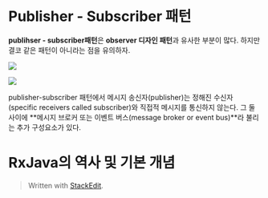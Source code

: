 
# Publisher - Subscriber 패턴

**publihser - subscriber패턴**은 **observer 디자인 패턴**과 유사한 부분이 많다.
하지만 결코 같은 패턴이 아니라는 점을 유의하자. 

![](https://k.kakaocdn.net/dn/bqLWNV/btqBtFtFi9z/EwApKeBgffUuryMUlMpEIK/img.png)

![](https://k.kakaocdn.net/dn/cXQrI4/btqBtMTDnAn/KS6tHYZA7Qz7J5qSYz2O6K/img.png)

  
publisher-subscriber 패턴에서 메시지 송신자(publisher)는 정해진 수신자(specific receivers called subscriber)와 직접적 메시지를 통신하지 않는다. 그 둘 사이에 **메시지 브로커 또는 이벤트 버스(message broker or event bus)**라 불리는 추가 구성요소가 있다. 

# RxJava의 역사 및 기본 개념




> Written with [StackEdit](https://stackedit.io/).
<!--stackedit_data:
eyJoaXN0b3J5IjpbLTEyMTU2Nzk5MSwtMTUyODQ1MTUxNV19
-->